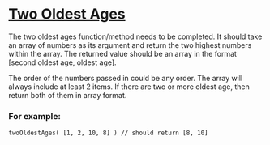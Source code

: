 # [Two Oldest Ages](https://www.codewars.com/kata/511f11d355fe575d2c000001) #

The two oldest ages function/method needs to be completed. It should take an array of numbers as its argument and return the two highest numbers within the array. The returned value should be an array in the format [second oldest age, oldest age].

The order of the numbers passed in could be any order. The array will always include at least 2 items. If there are two or more oldest age, then return both of them in array format.

### For example: ###

    twoOldestAges( [1, 2, 10, 8] ) // should return [8, 10]
